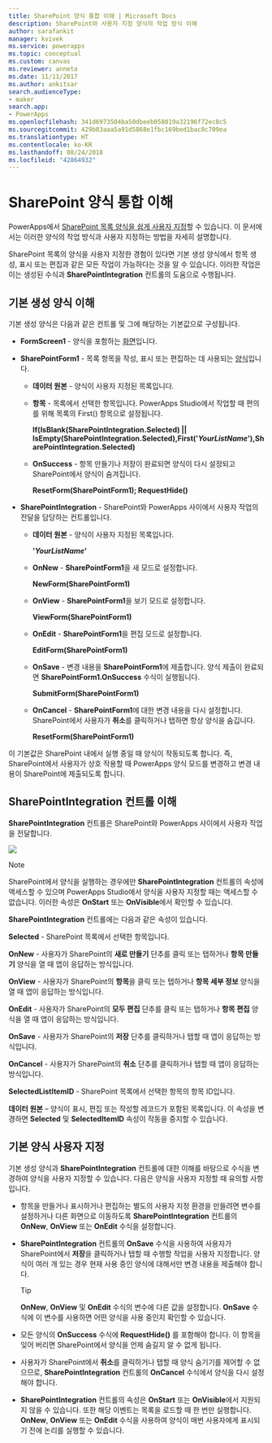 ```yaml
---
title: SharePoint 양식 통합 이해 | Microsoft Docs
description: SharePoint와 사용자 지정 양식의 작업 방식 이해
author: sarafankit
manager: kvivek
ms.service: powerapps
ms.topic: conceptual
ms.custom: canvas
ms.reviewer: anneta
ms.date: 11/11/2017
ms.author: ankitsar
search.audienceType:
- maker
search.app:
- PowerApps
ms.openlocfilehash: 341d6973504ba50dbeeb058019a32196f72ec8c5
ms.sourcegitcommit: 429b83aaa5a91d5868e1fbc169bed1bac0c709ea
ms.translationtype: HT
ms.contentlocale: ko-KR
ms.lasthandoff: 08/24/2018
ms.locfileid: "42864932"
---
```

# <a name="understand-sharepoint-forms-integration"></a>SharePoint 양식 통합 이해
PowerApps에서 [SharePoint 목록 양식을 쉽게 사용자 지정](customize-list-form.md)할 수 있습니다. 이 문서에서는 이러한 양식의 작업 방식과 사용자 지정하는 방법을 자세히 설명합니다.

SharePoint 목록의 양식을 사용자 지정한 경험이 있다면 기본 생성 양식에서 항목 생성, 표시 또는 편집과 같은 모든 작업이 가능하다는 것을 알 수 있습니다. 이러한 작업은 이는 생성된 수식과 **SharePointIntegration** 컨트롤의 도움으로 수행됩니다.

## <a name="understand-the-default-generated-form"></a>기본 생성 양식 이해

기본 생성 양식은 다음과 같은 컨트롤 및 그에 해당하는 기본값으로 구성됩니다.

* **FormScreen1** - 양식을 포함하는 [화면](controls/control-screen.md)입니다.

* **SharePointForm1** - 목록 항목을 작성, 표시 또는 편집하는 데 사용되는 [양식](working-with-forms.md)입니다.

    * **데이터 원본** - 양식이 사용자 지정된 목록입니다.

    * **항목** - 목록에서 선택한 항목입니다. PowerApps Studio에서 작업할 때 편의를 위해 목록의 First() 항목으로 설정됩니다.

        **If(IsBlank(SharePointIntegration.Selected) || IsEmpty(SharePointIntegration.Selected),First('*YourListName*'),SharePointIntegration.Selected)**

    * **OnSuccess** - 항목 만들기나 저장이 완료되면 양식이 다시 설정되고 SharePoint에서 양식이 숨겨집니다.

        **ResetForm(SharePointForm1); RequestHide()**

* **SharePointIntegration** - SharePoint와 PowerApps 사이에서 사용자 작업의 전달을 담당하는 컨트롤입니다.

    * **데이터 원본** - 양식이 사용자 지정된 목록입니다.

        **'*YourListName*'**

    * **OnNew** - **SharePointForm1**을 새 모드로 설정합니다.

        **NewForm(SharePointForm1)**

    * **OnView** - **SharePointForm1**을 보기 모드로 설정합니다.

        **ViewForm(SharePointForm1)**

    * **OnEdit** - **SharePointForm1**을 편집 모드로 설정합니다.

        **EditForm(SharePointForm1)**

    * **OnSave** - 변경 내용을 **SharePointForm1**에 제출합니다. 양식 제출이 완료되면 **SharePointForm1.OnSuccess** 수식이 실행됩니다.

        **SubmitForm(SharePointForm1)**

    * **OnCancel** - **SharePointForm1**에 대한 변경 내용을 다시 설정합니다. SharePoint에서 사용자가 **취소**를 클릭하거나 탭하면 항상 양식을 숨깁니다.

        **ResetForm(SharePointForm1)**

이 기본값은 SharePoint 내에서 실행 중일 때 양식이 작동되도록 합니다. 즉, SharePoint에서 사용자가 상호 작용할 때 PowerApps 양식 모드를 변경하고 변경 내용이 SharePoint에 제출되도록 합니다.

## <a name="understand-the-sharepointintegration-control"></a>SharePointIntegration 컨트롤 이해
**SharePointIntegration** 컨트롤은 SharePoint와 PowerApps 사이에서 사용자 작업을 전달합니다.

![](./media/sharepoint-form-integration/sharepointintegration-object.png)

>[!NOTE]
>SharePoint에서 양식을 실행하는 경우에만 **SharePointIntegration** 컨트롤의 속성에 액세스할 수 있으며 PowerApps Studio에서 양식을 사용자 지정할 때는 액세스할 수 없습니다. 이러한 속성은 **OnStart** 또는 **OnVisible**에서 확인할 수 있습니다. 

**SharePointIntegration** 컨트롤에는 다음과 같은 속성이 있습니다.

**Selected** - SharePoint 목록에서 선택한 항목입니다.

**OnNew** - 사용자가 SharePoint의 **새로 만들기** 단추를 클릭 또는 탭하거나 **항목 만들기** 양식을 열 때 앱이 응답하는 방식입니다.

**OnView** - 사용자가 SharePoint의 **항목**을 클릭 또는 탭하거나 **항목 세부 정보** 양식을 열 때 앱이 응답하는 방식입니다.

**OnEdit** - 사용자가 SharePoint의 **모두 편집** 단추를 클릭 또는 탭하거나 **항목 편집** 양식을 열 때 앱이 응답하는 방식입니다.

**OnSave** - 사용자가 SharePoint의 **저장** 단추를 클릭하거나 탭할 때 앱이 응답하는 방식입니다.

**OnCancel** - 사용자가 SharePoint의 **취소** 단추를 클릭하거나 탭할 때 앱이 응답하는 방식입니다.

**SelectedListItemID** - SharePoint 목록에서 선택한 항목의 항목 ID입니다.

**데이터 원본** – 양식이 표시, 편집 또는 작성할 레코드가 포함된 목록입니다. 이 속성을 변경하면 **Selected** 및 **SelectedItemID** 속성이 작동을 중지할 수 있습니다.

## <a name="customize-the-default-form"></a>기본 양식 사용자 지정
기본 생성 양식과 **SharePointIntegration** 컨트롤에 대한 이해를 바탕으로 수식을 변경하여 양식을 사용자 지정할 수 있습니다. 다음은 양식을 사용자 지정할 때 유의할 사항입니다.

* 항목을 만들거나 표시하거나 편집하는 별도의 사용자 지정 환경을 만들려면 변수를 설정하거나 다른 화면으로 이동하도록 **SharePointIntegration** 컨트롤의 **OnNew**, **OnView** 또는 **OnEdit** 수식을 설정합니다.

* **SharePointIntegration** 컨트롤의 **OnSave** 수식을 사용하여 사용자가 SharePoint에서 **저장**을 클릭하거나 탭할 때 수행할 작업을 사용자 지정합니다. 양식이 여러 개 있는 경우 현재 사용 중인 양식에 대해서만 변경 내용을 제출해야 합니다.

  > [!TIP]
  >    **OnNew**, **OnView** 및 **OnEdit** 수식의 변수에 다른 값을 설정합니다. **OnSave** 수식에 이 변수를 사용하면 어떤 양식을 사용 중인지 확인할 수 있습니다.

* 모든 양식의 **OnSuccess** 수식에 **RequestHide()** 를 포함해야 합니다. 이 항목을 잊어 버리면 SharePoint에서 양식을 언제 숨길지 알 수 없게 됩니다.

* 사용자가 SharePoint에서 **취소**를 클릭하거나 탭할 때 양식 숨기기를 제어할 수 없으므로, **SharePointIntegration** 컨트롤의 **OnCancel** 수식에서 양식을 다시 설정해야 합니다.

* **SharePointIntegration** 컨트롤의 속성은 **OnStart** 또는 **OnVisible**에서 지원되지 않을 수 있습니다. 또한 해당 이벤트는 목록을 로드할 때 한 번만 실행합니다. **OnNew**, **OnView** 또는 **OnEdit** 수식을 사용하여 양식이 매번 사용자에게 표시되기 전에 논리를 실행할 수 있습니다. 
